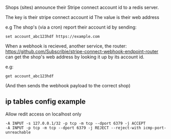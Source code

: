 Shops (sites) announce their Stripe connect account id to a redis server. 

The key is their stripe connect account id
The value is their web address

e.g The shop's (via a cron) report their account id by sending:

```
set account_abc123hdf https://example.com

```

When a webhook is recieved, another service, 
the router: https://github.com/Subscribie/stripe-connect-webhook-endpoint-router
can get the shop's web address by looking it up by its account id. 

e.g:

```
get account_abc123hdf
```
(And then sends the webhook payload to the correct shop)

## ip tables config example

Allow redit access on localhost only
```
-A INPUT -s 127.0.0.1/32 -p tcp -m tcp --dport 6379 -j ACCEPT
-A INPUT -p tcp -m tcp --dport 6379 -j REJECT --reject-with icmp-port-unreachable
```
